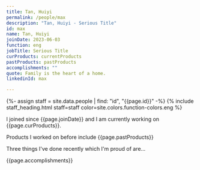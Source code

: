 ```yaml
---
title: Tan, Huiyi
permalink: /people/max
description: "Tan, Huiyi - Serious Title"
id: max
name: Tan, Huiyi
joinDate: 2023-06-03
function: eng
jobTitle: Serious Title
curProducts: currentProducts
pastProducts: pastProducts
accomplishments: ""
quote: Family is the heart of a home.
linkedinId: max

---
```


{%- assign staff = site.data.people | find: "id", "{{page.id}}" -%}
{% include staff_heading.html staff=staff color=site.colors.function-colors.eng %}

<p>I joined since {{page.joinDate}} and I am currently working on {{page.curProducts}}.</p>

<p>Products I worked on before include {{page.pastProducts}}</p>

<p>Three things I've done recently which I'm proud of are...</p>
{{page.accomplishments}}
